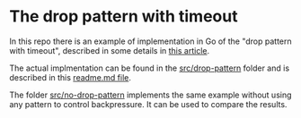 # The drop pattern with timeout

In this repo there is an example of implementation in Go of the "drop pattern with timeout", described in some details in [this article](https://medium.com/@enrico-piccinin/drop-pattern-with-timeout-in-go-29c41b0488b7).

The actual implmentation can be found in the [src/drop-pattern](./src/drop-pattern/) folder and is described in this [readme.md file](./src/drop-pattern/readme).

The folder [src/no-drop-pattern](./src/no-drop-pattern/) implements the same example without using any pattern to control backpressure. It can be used to compare the results.

